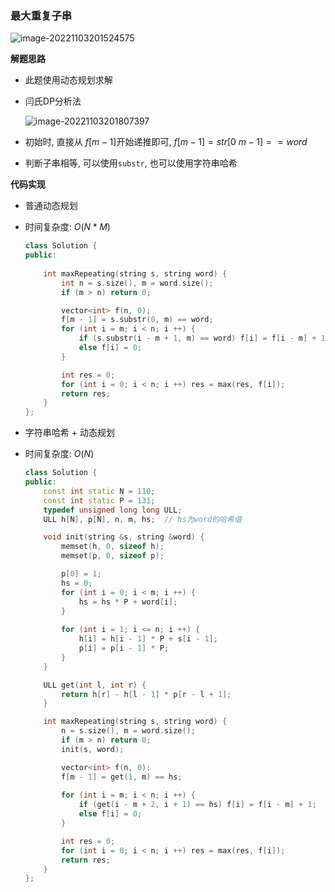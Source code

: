 ### 最大重复子串

![image-20221103201524575](C:/Users/HP/AppData/Roaming/Typora/typora-user-images/image-20221103201524575.png)

**解题思路**

- 此题使用动态规划求解

- 闫氏DP分析法

  ![image-20221103201807397](C:/Users/HP/AppData/Roaming/Typora/typora-user-images/image-20221103201807397.png)

- 初始时, 直接从 $f[m - 1]$开始递推即可, $f[m - 1] = str[0 ~ m - 1] == word$

- 判断子串相等, 可以使用`substr`, 也可以使用字符串哈希



**代码实现**

- 普通动态规划

- 时间复杂度: $O(N * M)$

  ```cc
  class Solution {
  public:
      
      int maxRepeating(string s, string word) {
          int n = s.size(), m = word.size();
          if (m > n) return 0;
  
          vector<int> f(n, 0);
          f[m - 1] = s.substr(0, m) == word;
          for (int i = m; i < n; i ++) {
              if (s.substr(i - m + 1, m) == word) f[i] = f[i - m] + 1;
              else f[i] = 0;
          }
  
          int res = 0;
          for (int i = 0; i < n; i ++) res = max(res, f[i]);
          return res;
      }
  };
  ```



- 字符串哈希 + 动态规划

- 时间复杂度: $O(N)$

  ```cc
  class Solution {
  public:
      const int static N = 110;
      const int static P = 131;
      typedef unsigned long long ULL;
      ULL h[N], p[N], n, m, hs;  // hs为word的哈希值
  
      void init(string &s, string &word) {
          memset(h, 0, sizeof h);
          memset(p, 0, sizeof p);
  
          p[0] = 1;
          hs = 0;
          for (int i = 0; i < m; i ++) {
              hs = hs * P + word[i];
          }
          
          for (int i = 1; i <= n; i ++) {
              h[i] = h[i - 1] * P + s[i - 1];
              p[i] = p[i - 1] * P;
          }
      }
  
      ULL get(int l, int r) {
          return h[r] - h[l - 1] * p[r - l + 1];
      }
  
      int maxRepeating(string s, string word) {
          n = s.size(), m = word.size();
          if (m > n) return 0;
          init(s, word);
  
          vector<int> f(n, 0);
          f[m - 1] = get(1, m) == hs;
          
          for (int i = m; i < n; i ++) {
              if (get(i - m + 2, i + 1) == hs) f[i] = f[i - m] + 1;
              else f[i] = 0;
          }
  
          int res = 0;
          for (int i = 0; i < n; i ++) res = max(res, f[i]);
          return res;
      }
  };
  ```

  